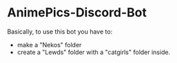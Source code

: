# AnimePics-Discord-Bot

Basically, to use this bot you have to:
- make a "Nekos" folder
- create a "Lewds" folder with a "catgirls" folder inside.

